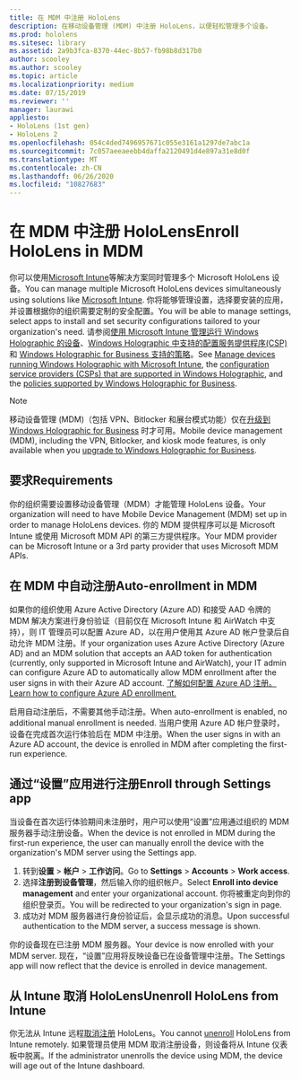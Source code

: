 ```yaml
---
title: 在 MDM 中注册 HoloLens
description: 在移动设备管理 (MDM) 中注册 HoloLens，以便轻松管理多个设备。
ms.prod: hololens
ms.sitesec: library
ms.assetid: 2a9b3fca-8370-44ec-8b57-fb98b8d317b0
author: scooley
ms.author: scooley
ms.topic: article
ms.localizationpriority: medium
ms.date: 07/15/2019
ms.reviewer: ''
manager: laurawi
appliesto:
- HoloLens (1st gen)
- HoloLens 2
ms.openlocfilehash: 054c4ded7496957671c055e3161a1297de7abc1a
ms.sourcegitcommit: 7c057aeeaeebb4daffa2120491d4e897a31e8d0f
ms.translationtype: MT
ms.contentlocale: zh-CN
ms.lasthandoff: 06/26/2020
ms.locfileid: "10827683"
---
```

# <span data-ttu-id="eb290-103">在 MDM 中注册 HoloLens</span><span class="sxs-lookup"><span data-stu-id="eb290-103">Enroll HoloLens in MDM</span></span>

<span data-ttu-id="eb290-104">你可以使用[Microsoft Intune](https://docs.microsoft.com/intune/windows-holographic-for-business)等解决方案同时管理多个 Microsoft HoloLens 设备。</span><span class="sxs-lookup"><span data-stu-id="eb290-104">You can manage multiple Microsoft HoloLens devices simultaneously using solutions like [Microsoft Intune](https://docs.microsoft.com/intune/windows-holographic-for-business).</span></span> <span data-ttu-id="eb290-105">你将能够管理设置，选择要安装的应用，并设置根据你的组织需要定制的安全配置。</span><span class="sxs-lookup"><span data-stu-id="eb290-105">You will be able to manage settings, select apps to install and set security configurations tailored to your organization's need.</span></span> <span data-ttu-id="eb290-106">请参阅[使用 Microsoft Intune 管理运行 Windows Holographic 的设备](https://docs.microsoft.com/intune/windows-holographic-for-business)、[Windows Holographic 中支持的配置服务提供程序(CSP)](https://msdn.microsoft.com/windows/hardware/commercialize/customize/mdm/configuration-service-provider-reference#hololens) 和 [Windows Holographic for Business 支持的策略](https://msdn.microsoft.com/windows/hardware/commercialize/customize/mdm/policy-configuration-service-provider#hololenspolicies)。</span><span class="sxs-lookup"><span data-stu-id="eb290-106">See [Manage devices running Windows Holographic with Microsoft Intune](https://docs.microsoft.com/intune/windows-holographic-for-business), the [configuration service providers (CSPs) that are supported in Windows Holographic](https://msdn.microsoft.com/windows/hardware/commercialize/customize/mdm/configuration-service-provider-reference#hololens), and the [policies supported by Windows Holographic for Business](https://msdn.microsoft.com/windows/hardware/commercialize/customize/mdm/policy-configuration-service-provider#hololenspolicies).</span></span>

> [!NOTE]
> <span data-ttu-id="eb290-107">移动设备管理 (MDM)（包括 VPN、Bitlocker 和展台模式功能）仅在[升级到 Windows Holographic for Business](hololens1-upgrade-enterprise.md) 时才可用。</span><span class="sxs-lookup"><span data-stu-id="eb290-107">Mobile device management (MDM), including the VPN, Bitlocker, and kiosk mode features, is only available when you [upgrade to Windows Holographic for Business](hololens1-upgrade-enterprise.md).</span></span>

## <span data-ttu-id="eb290-108">要求</span><span class="sxs-lookup"><span data-stu-id="eb290-108">Requirements</span></span>

 <span data-ttu-id="eb290-109">你的组织需要设置移动设备管理（MDM）才能管理 HoloLens 设备。</span><span class="sxs-lookup"><span data-stu-id="eb290-109">Your organization will need to have Mobile Device Management (MDM) set up in order to manage HoloLens devices.</span></span> <span data-ttu-id="eb290-110">你的 MDM 提供程序可以是 Microsoft Intune 或使用 Microsoft MDM API 的第三方提供程序。</span><span class="sxs-lookup"><span data-stu-id="eb290-110">Your MDM provider can be Microsoft Intune or a 3rd party provider that uses Microsoft MDM APIs.</span></span>

## <span data-ttu-id="eb290-111">在 MDM 中自动注册</span><span class="sxs-lookup"><span data-stu-id="eb290-111">Auto-enrollment in MDM</span></span>

<span data-ttu-id="eb290-112">如果你的组织使用 Azure Active Directory (Azure AD) 和接受 AAD 令牌的 MDM 解决方案进行身份验证（目前仅在 Microsoft Intune 和 AirWatch 中支持），则 IT 管理员可以配置 Azure AD，以在用户使用其 Azure AD 帐户登录后自动允许 MDM 注册。</span><span class="sxs-lookup"><span data-stu-id="eb290-112">If your organization uses Azure Active Directory (Azure AD) and an MDM solution that accepts an AAD token for authentication (currently, only supported in Microsoft Intune and AirWatch), your IT admin can configure Azure AD to automatically allow MDM enrollment after the user signs in with their Azure AD account.</span></span> [<span data-ttu-id="eb290-113">了解如何配置 Azure AD 注册。</span><span class="sxs-lookup"><span data-stu-id="eb290-113">Learn how to configure Azure AD enrollment.</span></span>](https://docs.microsoft.com/mem/intune/enrollment/windows-enroll#enable-windows-10-automatic-enrollment)

<span data-ttu-id="eb290-114">启用自动注册后，不需要其他手动注册。</span><span class="sxs-lookup"><span data-stu-id="eb290-114">When auto-enrollment is enabled, no additional manual enrollment is needed.</span></span> <span data-ttu-id="eb290-115">当用户使用 Azure AD 帐户登录时，设备在完成首次运行体验后在 MDM 中注册。</span><span class="sxs-lookup"><span data-stu-id="eb290-115">When the user signs in with an Azure AD account, the device is enrolled in MDM after completing the first-run experience.</span></span>

## <span data-ttu-id="eb290-116">通过“设置”应用进行注册</span><span class="sxs-lookup"><span data-stu-id="eb290-116">Enroll through Settings app</span></span>

 <span data-ttu-id="eb290-117">当设备在首次运行体验期间未注册时，用户可以使用“设置”应用通过组织的 MDM 服务器手动注册设备。</span><span class="sxs-lookup"><span data-stu-id="eb290-117">When the device is not enrolled in MDM during the first-run experience, the user can manually enroll the device with the organization's MDM server using the Settings app.</span></span>

1. <span data-ttu-id="eb290-118">转到**设置** > **帐户** > **工作访问**。</span><span class="sxs-lookup"><span data-stu-id="eb290-118">Go to **Settings** > **Accounts** > **Work access**.</span></span>
1. <span data-ttu-id="eb290-119">选择**注册到设备管理**，然后输入你的组织帐户。</span><span class="sxs-lookup"><span data-stu-id="eb290-119">Select **Enroll into device management** and enter your organizational account.</span></span> <span data-ttu-id="eb290-120">你将被重定向到你的组织登录页。</span><span class="sxs-lookup"><span data-stu-id="eb290-120">You will be redirected to your organization's sign in page.</span></span>
1. <span data-ttu-id="eb290-121">成功对 MDM 服务器进行身份验证后，会显示成功的消息。</span><span class="sxs-lookup"><span data-stu-id="eb290-121">Upon successful authentication to the MDM server, a success message is shown.</span></span>

<span data-ttu-id="eb290-122">你的设备现在已注册 MDM 服务器。</span><span class="sxs-lookup"><span data-stu-id="eb290-122">Your device is now enrolled with your MDM server.</span></span> <span data-ttu-id="eb290-123">现在，“设置”应用将反映设备已在设备管理中注册。</span><span class="sxs-lookup"><span data-stu-id="eb290-123">The Settings app will now reflect that the device is enrolled in device management.</span></span>

## <span data-ttu-id="eb290-124">从 Intune 取消 HoloLens</span><span class="sxs-lookup"><span data-stu-id="eb290-124">Unenroll HoloLens from Intune</span></span>

<span data-ttu-id="eb290-125">你无法从 Intune 远程[取消注册](https://docs.microsoft.com/intune-user-help/unenroll-your-device-from-intune-windows) HoloLens。</span><span class="sxs-lookup"><span data-stu-id="eb290-125">You cannot [unenroll](https://docs.microsoft.com/intune-user-help/unenroll-your-device-from-intune-windows) HoloLens from Intune remotely.</span></span> <span data-ttu-id="eb290-126">如果管理员使用 MDM 取消注册设备，则设备将从 Intune 仪表板中脱离。</span><span class="sxs-lookup"><span data-stu-id="eb290-126">If the administrator unenrolls the device using MDM, the device will age out of the Intune dashboard.</span></span>
